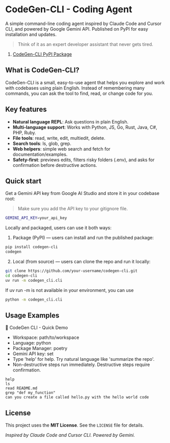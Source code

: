 # CodeGen-CLI - Coding Agent
A simple command-line coding agent inspired by Claude Code and Cursor CLI, and powered by Google Gemini API. Published on PyPI for easy installation and updates.
> Think of it as an expert developer assistant that never gets tired.

1. [CodeGen-CLI PyPI Package](https://pypi.org/project/codegen-cli/)




## What is CodeGen-CLI?
CodeGen-CLI is a small, easy-to-use agent that helps you explore and work with codebases using plain English. Instead of remembering many commands, you can ask the tool to find, read, or change code for you.

## Key features
- **Natural language REPL**: Ask questions in plain English.
- **Multi-language support**: Works with Python, JS, Go, Rust, Java, C#, PHP, Ruby.
- **File tools**: read, write, edit, multiedit, delete.
- **Search tools**: ls, glob, grep.
- **Web helpers**: simple web search and fetch for documentation/examples.
- **Safety-first**: previews edits, filters risky folders (.env), and asks for confirmation before destructive actions.

## Quick start
Get a Gemini API key from Google AI Studio and store it in your codebase root:
> Make sure you add the API key to your gitignore file.
```bash
GEMINI_API_KEY=your_api_key
```
Locally and packaged, users can use it both ways:
1. Package (PyPI) — users can install and run the published package:
```bash
pip install codegen-cli
codegen
```
2. Local (from source) — users can clone the repo and run it locally:
```bash
git clone https://github.com/your-username/codegen-cli.git
cd codegen-cli
uv run -m codegen_cli.cli 
```
If uv run -m is not available in your environment, you can use 
```bash 
python -m codegen_cli.cli 
```

## Usage Examples

🚀 CodeGen CLI - Quick Demo

- Workspace: path/to/workspace
- Language: python
- Package Manager: poetry
- Gemini API key: set
- Type 'help' for help. Try natural language like 'summarize the repo'.
- Non-destructive steps run immediately. Destructive steps require confirmation.

```text
help
ls
read README.md
grep "def my_function"
can you create a file called hello.py with the hello world code
```

## License
This project uses the **MIT License**. See the `LICENSE` file for details.

*Inspired by Claude Code and Cursor CLI. Powered by Gemini.*


